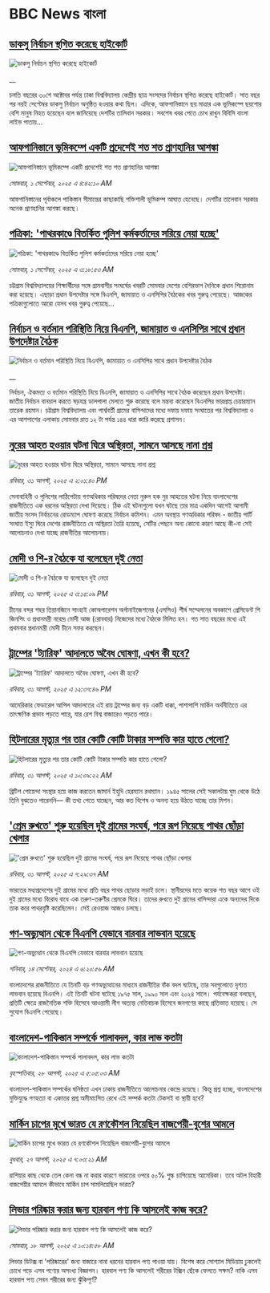 # BBC News বাংলা## [ডাকসু নির্বাচন স্থগিত করেছে হাইকোর্ট](https://www.bbc.co.uk/bengali/live/c4g6nyv7571t?at_medium=RSS&at_campaign=rss?at_campaign=githubrss)![ডাকসু নির্বাচন স্থগিত করেছে হাইকোর্ট](https://ichef.bbci.co.uk/ace/standard/240/cpsprodpb/a840/live/0a888030-871b-11f0-8539-299a7a7c0d9c.jpg)__চলতি বছরের ৩০শে অক্টোবর পর্যন্ত ঢাকা বিশ্ববিদ্যালয় কেন্দ্রীয় ছাত্র সংসদের নির্বাচন স্থগিত করেছে হাইকোর্ট। সাত বছর পর নয়ই সেপ্টেম্বর ডাকসু নির্বাচন অনুষ্ঠিত হওয়ার কথা ছিল। এদিকে, আফগানিস্তানে ছয় মাত্রার এক ভূমিকম্পে ছয়শোর বেশি মানুষ নিহত হয়েছেন বলে জানিয়েছে দেশটির তালিবান সরকার। সবশেষ খবর পেতে চোখ রাখুন বিবিসি বাংলা লাইভ পাতায়...## [আফগানিস্তানে ভূমিকম্পে একটি প্রদেশেই শত শত  প্রাণহানির আশঙ্কা](https://www.bbc.com/bengali/articles/cn850p9qj88o?at_medium=RSS&at_campaign=rss?at_campaign=githubrss)![আফগানিস্তানে ভূমিকম্পে একটি প্রদেশেই শত শত  প্রাণহানির আশঙ্কা](https://ichef.bbci.co.uk/ace/ws/240/cpsprodpb/e229/live/91c47710-86e5-11f0-a344-ff1868f51708.jpg)_সোমবার, ১ সেপ্টেম্বর, ২০২৫ এ ৪:৪২:১০ AM_আফগানিস্তানের পূর্বাঞ্চলে পাকিস্তান সীমান্তের কাছাকাছি শক্তিশালী ভূমিকম্প আঘাত হেনেছে। দেশটির তালেবান সরকার অনেক প্রাণহানির আশঙ্কা করছে।## [পত্রিকা: 'পাথরকাণ্ডে বিতর্কিত পুলিশ কর্মকর্তাদের সরিয়ে নেয়া হচ্ছে'](https://www.bbc.com/bengali/articles/cr4eg1936gwo?at_medium=RSS&at_campaign=rss?at_campaign=githubrss)![পত্রিকা: 'পাথরকাণ্ডে বিতর্কিত পুলিশ কর্মকর্তাদের সরিয়ে নেয়া হচ্ছে'](https://ichef.bbci.co.uk/ace/ws/240/cpsprodpb/8cc7/live/70c131e0-86d9-11f0-b391-6936825093bd.jpg)_সোমবার, ১ সেপ্টেম্বর, ২০২৫ এ ৩:১৮:৫৩ AM_চট্টগ্রাম বিশ্ববিদ্যালয়ের শিক্ষার্থীদের সঙ্গে গ্রামবাসীর সংঘর্ষের খবরটি সোমবার দেশের বেশিরভাগ দৈনিকে প্রধান শিরোনাম করা হয়েছে। এছাড়া প্রধান উপদেষ্টার সঙ্গে বিএনপি, জামায়াত ও এনসিপির বৈঠকের খবর গুরুত্ব পেয়েছে। আজকের পত্রিকাগুলোতে আরো যেসব খবর গুরুত্ব পেয়েছে...## [নির্বাচন ও বর্তমান পরিস্থিতি নিয়ে বিএনপি, জামায়াত ও এনসিপির সাথে প্রধান উপদেষ্টার বৈঠক](https://www.bbc.co.uk/bengali/live/cvgv2md8yv1t?at_medium=RSS&at_campaign=rss?at_campaign=githubrss)![নির্বাচন ও বর্তমান পরিস্থিতি নিয়ে বিএনপি, জামায়াত ও এনসিপির সাথে প্রধান উপদেষ্টার বৈঠক](https://ichef.bbci.co.uk/ace/standard/240/cpsprodpb/2be1/live/1a13ddc0-8684-11f0-9cf6-cbf3e73ce2b9.jpg)__নির্বাচন, ঐকমত্য ও বর্তমান পরিস্থিতি নিয়ে বিএনপি, জামায়াত ও এনসিপির সাথে বৈঠক করেছেন প্রধান উপদেষ্টা। জাতীয় নির্বাচন বানচাল করতে ষড়যন্ত্র ডালপালা মেলতে শুরু করেছে বলে মন্তব্য করেছেন বিএনপির ভারপ্রাপ্ত চেয়ারম্যান তারেক রহমান। চট্টগ্রাম বিশ্ববিদ্যালয় এবং পার্শ্ববর্তী গ্রামের বাসিন্দাদের মধ্যে দফায় দফায় সংঘাতের পর বিশ্ববিদ্যালয় ও এর আশপাশের এলাকায় সোমবার রাত ১২ টা পর্যন্ত ১৪৪ ধারা জারি করেছে প্রশাসন।## [নুরের আহত হওয়ার ঘটনা ঘিরে অস্থিরতা, সামনে আসছে নানা প্রশ্ন ](https://www.bbc.com/bengali/articles/crm4gkm7z94o?at_medium=RSS&at_campaign=rss?at_campaign=githubrss)![নুরের আহত হওয়ার ঘটনা ঘিরে অস্থিরতা, সামনে আসছে নানা প্রশ্ন ](https://ichef.bbci.co.uk/ace/ws/240/cpsprodpb/82e0/live/539e2800-8668-11f0-93c7-b739b241d749.jpg)_রবিবার, ৩১ আগস্ট, ২০২৫ এ ২:০১:৪০ PM_সেনাবাহিনী ও পুলিশের লাঠিপেটায় গণঅধিকার পরিষদের নেতা নুরুল হক নুর আহতের ঘটনা নিয়ে বাংলাদেশের রাজনীতিতে এক ধরনের অস্থিরতা দেখা দিয়েছে। ঠিক এই ঘটনাগুলো যখন ঘটছে তার মাত্র একদিন আগেই আগামী জাতীয় সংসদ নির্বাচনের রোডম্যাপ ঘোষণা করেছে নির্বাচন কমিশন। এমন অবস্থায় গণঅধিকার পরিষদ - জাতীয় পার্টি সংঘাত ইস্যু ঘিরে দেশের রাজনীতিতে যে অস্থিরতা তৈরি হয়েছে, সেটির পেছনে অন্য কোনো কারণ আছে কী-না সেই আলোচনাও দেখা যাচ্ছে রাজনীতির আলোচনায়।## [মোদী ও শি-র বৈঠকে যা বলেছেন দুই নেতা](https://www.bbc.com/bengali/articles/cx290lpqg1yo?at_medium=RSS&at_campaign=rss?at_campaign=githubrss)![মোদী ও শি-র বৈঠকে যা বলেছেন দুই নেতা](https://ichef.bbci.co.uk/ace/ws/240/cpsprodpb/fb22/live/68701ae0-866d-11f0-b391-6936825093bd.jpg)_রবিবার, ৩১ আগস্ট, ২০২৫ এ ৩:১৫:০৯ PM_চীনের বন্দর শহর তিয়ানজিনে সাংহাই কোঅপারেশন অর্গানাইজেশনের (এসসিও) শীর্ষ সম্মেলনের অবকাশে প্রেসিডেন্ট শি জিনপিং ও প্রধানমন্ত্রী নরেন্দ্র মোদী আজ (রোববার) নিজেদের মধ্যে বৈঠকে মিলিত হন। গত সাত বছরের মধ্যে এই প্রথমবার প্রধানমন্ত্রী মোদী চীনে সফর করছেন।## [ট্রাম্পের 'ট্যারিফ' আদালতে অবৈধ ঘোষণা, এখন কী হবে?](https://www.bbc.com/bengali/articles/c2dj9eyy6dzo?at_medium=RSS&at_campaign=rss?at_campaign=githubrss)![ট্রাম্পের 'ট্যারিফ' আদালতে অবৈধ ঘোষণা, এখন কী হবে?](https://ichef.bbci.co.uk/ace/ws/240/cpsprodpb/ff66/live/e9fd1740-8657-11f0-8c3f-f11535c1796a.jpg)_রবিবার, ৩১ আগস্ট, ২০২৫ এ ১২:৩৭:৪৬ PM_আমেরিকার ফেডারেল আপিল আদালতের এই রায় ট্রাম্পের জন্য বড় একটি ধাক্কা, পাশাপাশি মার্কিন অর্থনীতিতে এর তাৎক্ষণিক প্রভাব পড়তে পারে, যার রেশ বিশ্ব বাজারেও পড়তে পারে।## [হিটলারের মৃত্যুর পর তার কোটি কোটি টাকার সম্পত্তি কার হাতে গেলো?](https://www.bbc.com/bengali/articles/c15lj45vwlwo?at_medium=RSS&at_campaign=rss?at_campaign=githubrss)![হিটলারের মৃত্যুর পর তার কোটি কোটি টাকার সম্পত্তি কার হাতে গেলো?](https://ichef.bbci.co.uk/ace/ws/240/cpsprodpb/af67/live/b78d09b0-84c6-11f0-84c8-99de564f0440.jpg)_রবিবার, ৩১ আগস্ট, ২০২৫ এ ১০:৩৯:২২ AM_ব্রিটিশ গোয়েন্দা সংস্থার হয়ে কাজ করতেন জামার্ন ইহুদি হেরম্যান রথম্যান। ১৯৪৫ সালের সেই সকালটায় ঘুম থেকে উঠে তিনি বুঝতেও পারেননি–– কী তথ্য পেতে যাচ্ছেন, আর কত বিশেষ ও অনন্য হয়ে উঠতে যাচ্ছে তার মিশন।## ['প্রেম রুখতে' শুরু হয়েছিল দুই গ্রামের সংঘর্ষ, পরে রূপ নিয়েছে পাথর ছোঁড়া খেলার](https://www.bbc.com/bengali/articles/cn7231p1kr4o?at_medium=RSS&at_campaign=rss?at_campaign=githubrss)!['প্রেম রুখতে' শুরু হয়েছিল দুই গ্রামের সংঘর্ষ, পরে রূপ নিয়েছে পাথর ছোঁড়া খেলার](https://ichef.bbci.co.uk/ace/ws/240/cpsprodpb/0e6d/live/815c1270-8578-11f0-b391-6936825093bd.jpg)_রবিবার, ৩১ আগস্ট, ২০২৫ এ ৭:২৯:৩৭ AM_ভারতের মধ্যপ্রদেশের দুই গ্রামের মধ্যে প্রতি বছর পাথর ছোড়ার লড়াই চলে। স্থানীয়দের মতে কয়েক শত বছর আগে ওই দুই গ্রামের মধ্যে বিরোধ বাধে এক তরুণ-তরুণীর প্রেমকে ঘিরে। তাদের রুখতে দুই গ্রামের বাসিন্দারা একে অন্যদের দিকে তাক করে পাথরবৃষ্টি করেছিলেন। সেই রেওয়াজ আজও চলছে।## [গণ-অভ্যুত্থান থেকে বিএনপি যেভাবে বারবার লাভবান হয়েছে](https://www.bbc.com/bengali/articles/c74j271n0pzo?at_medium=RSS&at_campaign=rss?at_campaign=githubrss)![গণ-অভ্যুত্থান থেকে বিএনপি যেভাবে বারবার লাভবান হয়েছে](https://ichef.bbci.co.uk/ace/ws/240/cpsprodpb/2225/live/23ccad70-7022-11ef-8f0e-158a0a407ec6.jpg)_শনিবার, ১৪ সেপ্টেম্বর, ২০২৪ এ ৬:২০:৫৬ AM_বাংলাদেশের রাজনীতিতে যে তিনটি বড় গণঅভ্যুত্থানের মাধ্যমে রাজনীতির বাঁক বদল ঘটেছে, তার সবগুলোতে দৃশ্যত লাভবান হয়েছে বিএনপি। এই তিনটি ঘটনা ঘটেছে ১৯৭৫ সাল, ১৯৯০ সাল এবং ২০২৪ সালে। পর্যবেক্ষকরা বলছেন, প্রতিটি ক্ষেত্রে রাজনৈতিক শক্তি হিসেবে আওয়ামী লীগ অত্যন্ত নেতিবাচক হিসেবে জনগণের কাছে প্রতিভাত হয়েছে। সে সুযোগ বিএনপি পেয়েছে।## [বাংলাদেশ-পাকিস্তান সম্পর্কে পালাবদল, কার লাভ কতটা](https://www.bbc.com/bengali/articles/cjr1xy75nwxo?at_medium=RSS&at_campaign=rss?at_campaign=githubrss)![বাংলাদেশ-পাকিস্তান সম্পর্কে পালাবদল, কার লাভ কতটা](https://ichef.bbci.co.uk/ace/ws/240/cpsprodpb/a61e/live/d95888c0-8391-11f0-ab3e-bd52082cd0ae.jpg)_বৃহস্পতিবার, ২৮ আগস্ট, ২০২৫ এ ৫:০৫:০৩ AM_বাংলাদেশ-পাকিস্তান সম্পর্কের ঘনিষ্ঠতা এখন ঢাকায় রাজনীতিতে আলোচনার কেন্দ্রে রয়েছে। কিন্তু প্রশ্ন হচ্ছে, বাংলাদেশের মুক্তিযুদ্ধে গণহত্যা বা একাত্তর প্রশ্ন অমীমাংসিত রেখে এই সম্পর্ক কতটা টেকসই বা স্থায়ী হবে?## [মার্কিন চাপের মুখে ভারত যে রণকৌশল নিয়েছিল বাজপেয়ী-বুশের আমলে ](https://www.bbc.com/bengali/articles/ce937dl32kro?at_medium=RSS&at_campaign=rss?at_campaign=githubrss)![মার্কিন চাপের মুখে ভারত যে রণকৌশল নিয়েছিল বাজপেয়ী-বুশের আমলে ](https://ichef.bbci.co.uk/ace/ws/240/cpsprodpb/519f/live/4ac33250-82a0-11f0-a34f-318be3fb0481.jpg)_বুধবার, ২৭ আগস্ট, ২০২৫ এ ৭:০৩:২১ AM_রাশিয়ার কাছ থেকে তেল কেনা বন্ধ না করার কারণে ভারতের ওপরে ৫০% শুল্ক চাপিয়েছে আমেরিকা। তবে অটল বিহারী বাজপেয়ীর আমলে কীভাবে মার্কিন চাপ সামলিয়েছিল ভারত?## [লিভার পরিষ্কার করার জন্য হারবাল পণ্য কি আসলেই কাজ করে?](https://www.bbc.com/bengali/articles/c93dqkeqwzyo?at_medium=RSS&at_campaign=rss?at_campaign=githubrss)![লিভার পরিষ্কার করার জন্য হারবাল পণ্য কি আসলেই কাজ করে?](https://ichef.bbci.co.uk/ace/ws/240/cpsprodpb/2c5b/live/0b601110-6f99-11f0-af20-030418be2ca5.jpg)_সোমবার, ১৮ আগস্ট, ২০২৫ এ ১০:১৪:৫৮ AM_লিভার ডিটক্স বা 'পরিষ্কারের' জন্য বাজারে নানা ধরনের হারবাল পণ্য পাওয়া যায়। বিশেষ করে সোশ্যাল মিডিয়ায় ঢুকলেই চোখে পড়ে এসব পণ্যের অসংখ্য বিজ্ঞাপন। হারবাল পণ্য কি আসলেই শরীরের টক্সিন ছেঁকে ফেলতে সক্ষম? নাকি এসব হারবাল পণ্য সেবন শরীরের জন্য ঝুঁকিপূর্ণ?